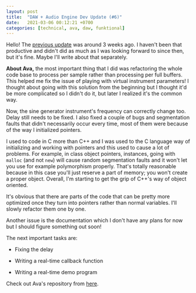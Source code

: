 ```yaml
---
layout: post
title:  "DAW + Audio Engine Dev Update (#6)"
date:   2021-03-06 00:12:21 +0700
categories: [technical, ava, daw, funktional]
---
```

Hello! The [previous update](https://dev.to/amuuu/open-source-daw-audio-engine-update-5-2991) was around 3 weeks ago. I haven't been that productive and didn't did as much as I was looking forward to since then, but it's fine. Maybe I'll write about that separately.

**About Ava,** the most important thing that I did was refactoring the whole code base to process per sample rather than processing per full buffers. This helped me fix the issue of playing with virtual instrument parameters! I thought about going with this solution from the beginning but I thought it'd be more complicated so I didn't do it, but later I realized it's the common way.

Now, the sine generator instrument's frequency can correctly change too. Delay still needs to be fixed. I also fixed a couple of bugs and segmentation faults that didn't necessarily occur every time, most of them were because of the way I initialized pointers.

I used to code in C more than C++ and I was used to the C language way of initializing and working with pointers and this used to cause a lot of problems. For example, in class object pointers, instances, going with `malloc` (and not `new`) will cause random segmentation faults and it won't let you use for example polymorphism properly. That's totally reasonable because in this case you'll just reserve a part of memory; you won't create a proper object. Overall, I'm starting to get the grip of C++'s way of object oriented.

It's obvious that there are parts of the code that can be pretty more optimized once they turn into pointers rather than normal variables. I'll slowly refactor them one by one.

Another issue is the documentation which I don't have any plans for now but I should figure something out soon!

The next important tasks are:

- Fixing the delay

- Writing a real-time callback function

- Writing a real-time demo program

Check out Ava's repository from [here](https://github.com/funktional-stdo/ava).
